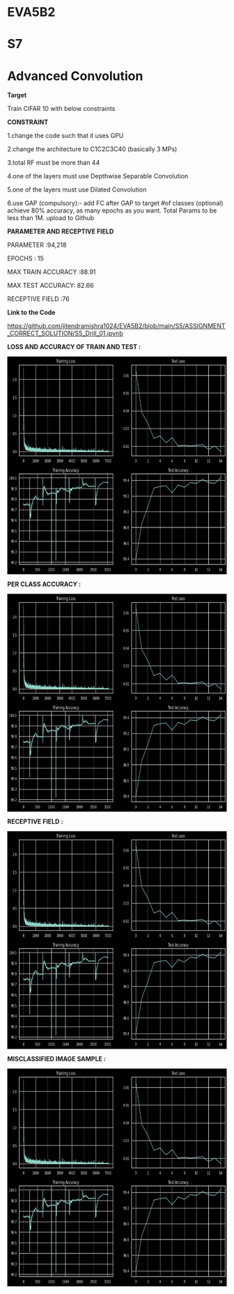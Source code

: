# EVA5B2



# S7

# Advanced Convolution 

**Target**

Train CIFAR 10 with below constraints

**CONSTRAINT**

1.change the code such that it uses GPU

2.change the architecture to C1C2C3C40 (basically 3 MPs)

3.total RF must be more than 44

4.one of the layers must use Depthwise Separable Convolution

5.one of the layers must use Dilated Convolution

6.use GAP (compulsory):- add FC after GAP to target #of classes (optional)
achieve 80% accuracy, as many epochs as you want. Total Params to be less than 1M. 
upload to Github

**PARAMETER AND RECEPTIVE FIELD**

PARAMETER :94,218 

EPOCHS : 15 

MAX TRAIN ACCURACY :88.91

MAX TEST ACCURACY: 82.66

RECEPTIVE FIELD  :76 

**Link to the Code**

https://github.com/jitendramishra1024/EVA5B2/blob/main/S5/ASSIGNMENT_CORRECT_SOLUTION/S5_Drill_01.ipynb

**LOSS AND ACCURACY OF TRAIN AND TEST  :**

<a href="url"><img src="https://github.com/jitendramishra1024/EVA5B2/blob/main/S5/ASSIGNMENT_CORRECT_SOLUTION/images/DRILL_01_IMG_99.4.png" align="center" height="500" width="600" ></a>

**PER CLASS ACCURACY :**

<a href="url"><img src="https://github.com/jitendramishra1024/EVA5B2/blob/main/S5/ASSIGNMENT_CORRECT_SOLUTION/images/DRILL_01_IMG_99.4.png" align="center" height="500" width="600" ></a>

**RECEPTIVE FIELD  :**

<a href="url"><img src="https://github.com/jitendramishra1024/EVA5B2/blob/main/S5/ASSIGNMENT_CORRECT_SOLUTION/images/DRILL_01_IMG_99.4.png" align="center" height="500" width="600" ></a>

**MISCLASSIFIED IMAGE SAMPLE :**

<a href="url"><img src="https://github.com/jitendramishra1024/EVA5B2/blob/main/S5/ASSIGNMENT_CORRECT_SOLUTION/images/DRILL_01_IMG_99.4.png" align="center" height="500" width="600" ></a>



